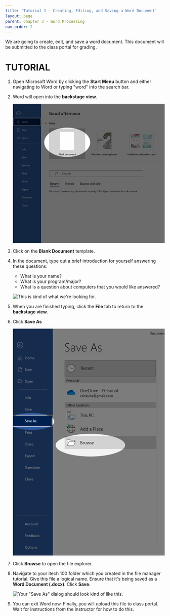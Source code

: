 ```yaml
---
title: 'Tutorial 1 - Creating, Editing, and Saving a Word Document'
layout: page
parent: Chapter 3 - Word Processing
nav_order: 2
---
```


We are going to create, edit, and save a word document. This document
will be submitted to the class portal for grading.

TUTORIAL
========

1.  Open Microsoft Word by clicking the **Start Menu** button and either
    navigating to Word or typing "word" into the search bar.
2.  Word will open into the **backstage view**.

    ![Backstage View](images/tutorial1/new_document.png)

3.  Click on the **Blank Document** template.
4.  In the document, type out a brief introduction for yourself
    answering these questions:

    -   What is your name?
    -   What is your program/major?
    -   What is a question about computers that you would like answered?

    ![This is kind of what we're
    looking for.](images/tutorial1/intro_example.png)

5.  When you are finished typing, click the **File** tab to return to
    the **backstage view**.
6.  Click **Save As**

    ![Click "Save As"](images/tutorial1/save_as.png)

7.  Click **Browse** to open the file explorer.
8.  Navigate to your itech 100 folder which you created in the file
    manager tutorial. Give this file a logical name. Ensure that it's
    being saved as a **Word Document (.docx)**. Click **Save**.

    ![Your "Save As" dialog should look kind of
    like this.](images/tutorial1/explorer.png)

9.  You can exit Word now. Finally, you will upload this file to
    class portal. Wait for instructions from the instructor for how to
    do this.
